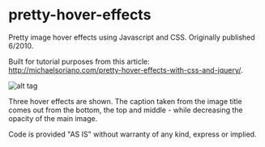 # pretty-hover-effects

Pretty image hover effects using Javascript and CSS. Originally published 6/2010.

Built for tutorial purposes from this article: http://michaelsoriano.com/pretty-hover-effects-with-css-and-jquery/. 

![alt tag](http://michaelsoriano.com/wp-content/uploads/2010/06/pretty-hover-effects3.gif)

Three hover effects are shown. The caption taken from the image title comes out from the bottom, the top and middle - while decreasing the opacity of the main image. 

Code is provided "AS IS" without warranty of any kind, express or implied.  
